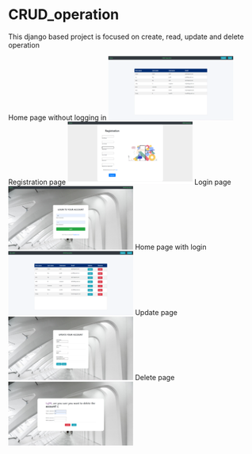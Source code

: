 # CRUD_operation
This django based project is focused on create, read, update and delete operation

Home page without logging in
<img src="CRUD_pic/pic1.PNG" width=50%>
Registration page
<img src="CRUD_pic/pic2.PNG" width=50%>
Login page
<img src="CRUD_pic/pic3.PNG" width=50%>
Home page with login
<img src="CRUD_pic/pic4.PNG" width=50%>
Update page
<img src="CRUD_pic/pic5.PNG" width=50%>
Delete page
<img src="CRUD_pic/pic6.PNG" width=50%>

